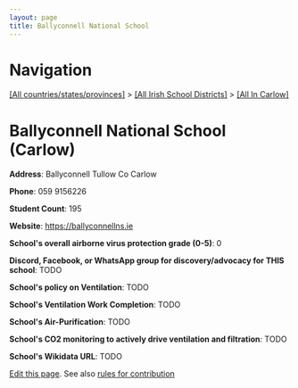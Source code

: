 ```yaml
---
layout: page
title: Ballyconnell National School
---
```

# Navigation

[[All countries/states/provinces]](../../..) > [[All Irish School Districts]](../..) > [[All In Carlow]](..)

# Ballyconnell National School (Carlow)

**Address**: Ballyconnell Tullow Co Carlow

**Phone**: 059 9156226

**Student Count**: 195

**Website**: <https://ballyconnellns.ie>

**School's overall airborne virus protection grade (0-5)**: 0

**Discord, Facebook, or WhatsApp group for discovery/advocacy for THIS school**: TODO

**School's policy on Ventilation**: TODO

**School's Ventilation Work Completion**: TODO

**School's Air-Purification**: TODO

**School's CO2 monitoring to actively drive ventilation and filtration**: TODO

**School's Wikidata URL**: TODO


[Edit this page](https://github.com/ventilate-schools/Ireland/edit/main/./Carlow/Ballyconnell_National_School.md). See also [rules for contribution](../../../contribution-rules/)

